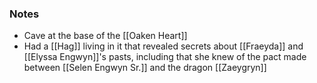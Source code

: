 ### Notes

- Cave at the base of the [[Oaken Heart]]
- Had a [[Hag]] living in it that revealed secrets about [[Fraeyda]] and [[Elyssa Engwyn]]'s pasts, including that she knew of the pact made between [[Selen Engwyn Sr.]] and the dragon [[Zaeygryn]]
